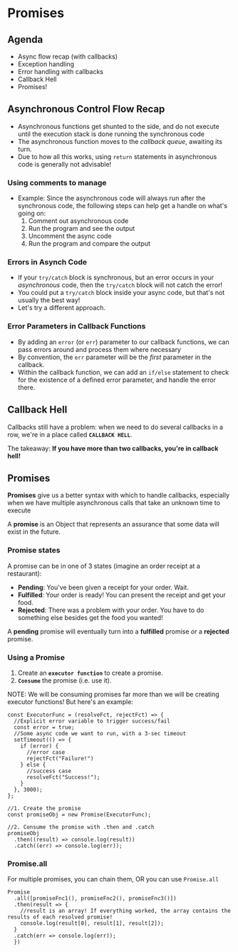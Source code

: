 # Promises

## Agenda
* Async flow recap (with callbacks)
* Exception handling
* Error handling with callbacks
* Callback Hell
* Promises!

## Asynchronous Control Flow Recap
* Asynchronous functions get shunted to the side, and do not execute until the execution stack is done running the synchronous code
* The asynchronous function moves to the *callback queue*, awaiting its turn.
* Due to how all this works, using `return` statements in asynchronous code is generally not advisable!

### Using comments to manage
* Example: Since the asynchronous code will always run after the synchronous code, the following steps can help get a handle on what's going on:
  1. Comment out asynchronous code
  2. Run the program and see the output
  3. Uncomment the async code
  4. Run the program and compare the output

### Errors in Asynch Code
* If your `try/catch` block is synchronous, but an error occurs in your *asynchronous* code, then the `try/catch` block will not catch the error!
* You could put a `try/catch` block inside your async code, but that's not usually the best way!
* Let's try a different approach.

### Error Parameters in Callback Functions
* By adding an `error` (or `err`) parameter to our callback functions, we can pass errors around and process them where necessary
* By convention, the `err` parameter will be the *first* parameter in the callback.
* Within the callback function, we can add an `if/else` statement to check for the existence of a defined error parameter, and handle the error there.

## Callback Hell
Callbacks still have a problem: when we need to do several callbacks in a row, we're in a place called **`CALLBACK HELL`**.

The takeaway: **If you have more than two callbacks, you're in callback hell!**

## Promises
**Promises** give us a better syntax with which to handle callbacks, especially when we have multiple asynchronous calls that take an unknown time to execute

A **promise** is an Object that represents an assurance that some data will exist in the future.

### Promise states
A promise can be in one of 3 states (imagine an order receipt at a restaurant):
* **Pending**: You've been given a receipt for your order. Wait.
* **Fulfilled**: Your order is ready! You can present the receipt and get your food.
* **Rejected**: There was a problem with your order. You have to do something else besides get the food you wanted!

A **pending** promise will eventually turn into a **fulfilled** promise *or* a **rejected** promise.

### Using a Promise
1. Create an **`executor function`** to create a promise.
2. **`Consume`** the promise (i.e. use it).

NOTE: We will be consuming promises far more than we will be creating executor functions! But here's an example:

```JS
const ExecutorFunc = (resolveFct, rejectFct) => {
  //Explicit error variable to trigger success/fail
  const error = true;
  //Some async code we want to run, with a 3-sec timeout
  setTimeout(() => {
    if (error) {
      //error case
      rejectFct("Failure!")
    } else {
      //success case
      resolveFct("Success!");
    }
  }, 3000);
};

//1. Create the promise
const promiseObj = new Promise(ExecutorFunc);

//2. Consume the promise with .then and .catch
promiseObj
  .then((result) => console.log(result))
  .catch((err) => console.log(err));
```

### Promise.all
For multiple promises, you can chain them, OR you can use `Promise.all`

```JS
Promise
  .all([promiseFnc1(), promiseFnc2(), promiseFnc3()])
  .then(result => {
    //result is an array! If everything worked, the array contains the results of each resolved promise!
    console.log(result[0], result[1], result[2]);
  }
  .catch(err => console.log(err));
  })
```